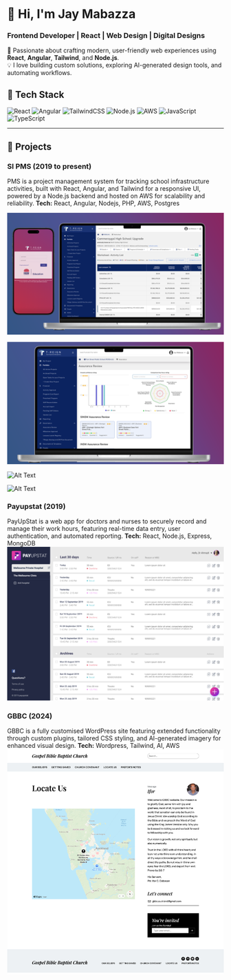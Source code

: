 # 👋 Hi, I'm Jay Mabazza  
### Frontend Developer | React | Web Design | Digital Designs

🚀 Passionate about crafting modern, user-friendly web experiences using **React**, **Angular**, **Tailwind**, and **Node.js**.  
💡 I love building custom solutions, exploring AI-generated design tools, and automating workflows.

## 🧩 Tech Stack
![React](https://img.shields.io/badge/React-20232A?style=for-the-badge&logo=react&logoColor=61DAFB)
![Angular](https://img.shields.io/badge/Angular-DD0031?style=for-the-badge&logo=angular&logoColor=white)
![TailwindCSS](https://img.shields.io/badge/TailwindCSS-38B2AC?style=for-the-badge&logo=tailwind-css&logoColor=white)
![Node.js](https://img.shields.io/badge/Node.js-43853D?style=for-the-badge&logo=node.js&logoColor=white)
![AWS](https://img.shields.io/badge/AWS-232F3E?style=for-the-badge&logo=amazonaws&logoColor=FF9900)
![JavaScript](https://img.shields.io/badge/JavaScript-F7DF1E?style=for-the-badge&logo=javascript&logoColor=black)
![TypeScript](https://img.shields.io/badge/TypeScript-007ACC?style=for-the-badge&logo=typescript&logoColor=white)

---
## 🧠 Projects

### SI PMS (2019 to present)
PMS is a project management system for tracking school infrastructure activities, built with React, Angular, and Tailwind for a responsive UI, powered by a Node.js backend and hosted on AWS for scalability and reliability.
**Tech:** React, Angular, Nodejs, PHP, AWS, Postgres 

![Alt Text](https://github.com/jaymabazza/mywork/blob/main/PMS-MAIN-01.png?raw=true)

![Alt Text](https://github.com/jaymabazza/mywork/blob/main/PMS-MAIN-02.png?raw=true)

![Alt Text](https://github.com/jaymabazza/mywork/blob/main/PMS-MAIN-03.png?raw=true)

![Alt Text](https://github.com/jaymabazza/mywork/blob/main/PMS-MAIN-04.png?raw=true)



### Payupstat (2019)
PayUpStat is a web app for doctors and nurses to securely record and manage their work hours, featuring real-time data entry, user authentication, and automated reporting.
**Tech:** React, Node.js, Express, MongoDB 
![Alt Text](https://github.com/jaymabazza/mywork/blob/main/payup-stat.png?raw=true)

### GBBC (2024)
GBBC is a fully customised WordPress site featuring extended functionality through custom plugins, tailored CSS styling, and AI-generated imagery for enhanced visual design.
**Tech:** Wordpress, Tailwind, AI, AWS 
![Alt Text](https://github.com/jaymabazza/mywork/blob/main/screencapture-gbbcnz-org-locate-us-2025-10-02-17_40_47.png?raw=true)



